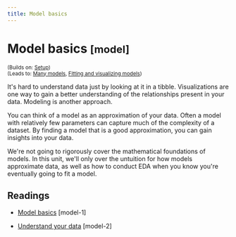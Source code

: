 ```yaml
---
title: Model basics
---
```


<!-- Generated automatically from model-basics.yml. Do not edit by hand -->

# Model basics <small class='model'>[model]</small>
<small>(Builds on: [Setup](setup.md))</small>  
<small>(Leads to: [Many models](model-many.md), [Fitting and visualizing models](model-vis.md))</small>

It's hard to understand data just by looking at it in a tibble. Visualizations
are one way to gain a better understanding of the relationships present in
your data. Modeling is another approach. 

You can think of a model as an approximation of your data. Often a model with
relatively few parameters can capture much of the complexity of a dataset. By
finding a model that is a good approximation, you can gain insights into your
data.

We're not going to rigorously cover the mathematical foundations of models. In
this unit, we'll only over the untuition for how models approximate data, as 
well as how to conduct EDA when you know you're eventually going to fit a model.

## Readings

  * [Model basics](https://dcl-model.stanford.edu/model_basics.html) [model-1]

  * [Understand your data](https://dcl-model.stanford.edu/understand_your_data.html) [model-2]


